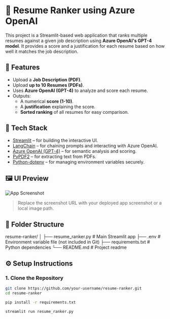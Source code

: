 # 📄 Resume Ranker using Azure OpenAI

This project is a Streamlit-based web application that ranks multiple resumes against a given job description using **Azure OpenAI's GPT-4 model**. It provides a score and a justification for each resume based on how well it matches the job description.

## 🚀 Features

- Upload a **Job Description (PDF)**.
- Upload **up to 10 Resumes (PDFs)**.
- Uses **Azure OpenAI (GPT-4)** to analyze and score each resume.
- Outputs:
  - A numerical **score (1-10)**.
  - A **justification** explaining the score.
  - **Sorted ranking** of all resumes for easy comparison.

## 🧠 Tech Stack

- [Streamlit](https://streamlit.io/) – for building the interactive UI.
- [LangChain](https://www.langchain.com/) – for chaining prompts and interacting with Azure OpenAI.
- [Azure OpenAI (GPT-4)](https://learn.microsoft.com/en-us/azure/cognitive-services/openai/) – for semantic analysis and scoring.
- [PyPDF2](https://pypi.org/project/PyPDF2/) – for extracting text from PDFs.
- [Python-dotenv](https://pypi.org/project/python-dotenv/) – for managing environment variables securely.

## 🖼️ UI Preview

![App Screenshot](https://via.placeholder.com/900x400?text=Resume+Ranker+Streamlit+App)

> Replace the screenshot URL with your deployed app screenshot or a local image path.

## 📂 Folder Structure

resume-ranker/
│
├── resume_ranker.py # Main Streamlit app
├── .env # Environment variable file (not included in Git)
├── requirements.txt # Python dependencies
└── README.md # Project readme


## ⚙️ Setup Instructions

### 1. Clone the Repository

```bash
git clone https://github.com/your-username/resume-ranker.git
cd resume-ranker

pip install -r requirements.txt

streamlit run resume_ranker.py

